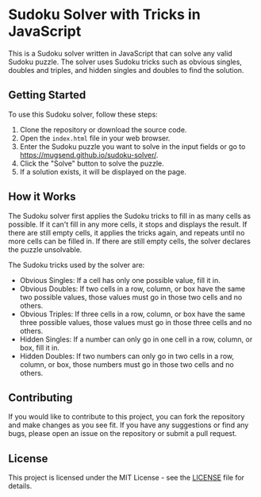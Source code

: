 # Sudoku Solver with Tricks in JavaScript

This is a Sudoku solver written in JavaScript that can solve any valid Sudoku puzzle. The solver uses Sudoku tricks such as obvious singles, doubles and triples, and hidden singles and doubles to find the solution.

## Getting Started

To use this Sudoku solver, follow these steps:

1. Clone the repository or download the source code.
2. Open the `index.html` file in your web browser.
3. Enter the Sudoku puzzle you want to solve in the input fields or go to https://mugsend.github.io/sudoku-solver/.
4. Click the "Solve" button to solve the puzzle.
5. If a solution exists, it will be displayed on the page.

## How it Works

The Sudoku solver first applies the Sudoku tricks to fill in as many cells as possible. If it can't fill in any more cells, it stops and displays the result. If there are still empty cells, it applies the tricks again, and repeats until no more cells can be filled in. If there are still empty cells, the solver declares the puzzle unsolvable.

The Sudoku tricks used by the solver are:

- Obvious Singles: If a cell has only one possible value, fill it in.
- Obvious Doubles: If two cells in a row, column, or box have the same two possible values, those values must go in those two cells and no others.
- Obvious Triples: If three cells in a row, column, or box have the same three possible values, those values must go in those three cells and no others.
- Hidden Singles: If a number can only go in one cell in a row, column, or box, fill it in.
- Hidden Doubles: If two numbers can only go in two cells in a row, column, or box, those numbers must go in those two cells and no others.

## Contributing

If you would like to contribute to this project, you can fork the repository and make changes as you see fit. If you have any suggestions or find any bugs, please open an issue on the repository or submit a pull request.

## License

This project is licensed under the MIT License - see the [LICENSE](LICENSE) file for details.
